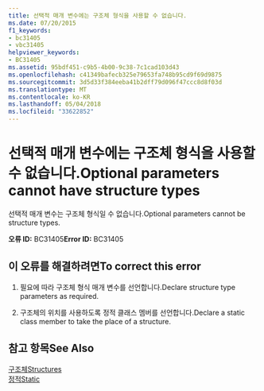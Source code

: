 ```yaml
---
title: 선택적 매개 변수에는 구조체 형식을 사용할 수 없습니다.
ms.date: 07/20/2015
f1_keywords:
- bc31405
- vbc31405
helpviewer_keywords:
- BC31405
ms.assetid: 95bdf451-c9b5-4b00-9c38-7c1cad103d43
ms.openlocfilehash: c41349bafecb325e79653fa748b95cd9f69d9875
ms.sourcegitcommit: 3d5d33f384eeba41b2dff79d096f47ccc8d8f03d
ms.translationtype: MT
ms.contentlocale: ko-KR
ms.lasthandoff: 05/04/2018
ms.locfileid: "33622852"
---
```

# <a name="optional-parameters-cannot-have-structure-types"></a><span data-ttu-id="8e74c-102">선택적 매개 변수에는 구조체 형식을 사용할 수 없습니다.</span><span class="sxs-lookup"><span data-stu-id="8e74c-102">Optional parameters cannot have structure types</span></span>
<span data-ttu-id="8e74c-103">선택적 매개 변수는 구조체 형식일 수 없습니다.</span><span class="sxs-lookup"><span data-stu-id="8e74c-103">Optional parameters cannot be structure types.</span></span>  
  
 <span data-ttu-id="8e74c-104">**오류 ID:** BC31405</span><span class="sxs-lookup"><span data-stu-id="8e74c-104">**Error ID:** BC31405</span></span>  
  
## <a name="to-correct-this-error"></a><span data-ttu-id="8e74c-105">이 오류를 해결하려면</span><span class="sxs-lookup"><span data-stu-id="8e74c-105">To correct this error</span></span>  
  
1.  <span data-ttu-id="8e74c-106">필요에 따라 구조체 형식 매개 변수를 선언합니다.</span><span class="sxs-lookup"><span data-stu-id="8e74c-106">Declare structure type parameters as required.</span></span>  
  
2.  <span data-ttu-id="8e74c-107">구조체의 위치를 사용하도록 정적 클래스 멤버를 선언합니다.</span><span class="sxs-lookup"><span data-stu-id="8e74c-107">Declare a static class member to take the place of a structure.</span></span>  
  
## <a name="see-also"></a><span data-ttu-id="8e74c-108">참고 항목</span><span class="sxs-lookup"><span data-stu-id="8e74c-108">See Also</span></span>  
 [<span data-ttu-id="8e74c-109">구조체</span><span class="sxs-lookup"><span data-stu-id="8e74c-109">Structures</span></span>](../../visual-basic/programming-guide/language-features/data-types/structures.md)  
 [<span data-ttu-id="8e74c-110">정적</span><span class="sxs-lookup"><span data-stu-id="8e74c-110">Static</span></span>](../../visual-basic/language-reference/modifiers/static.md)
